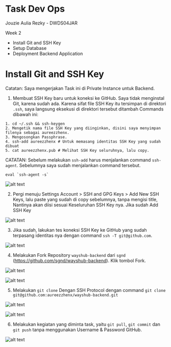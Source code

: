 # Task Dev Ops

Jouzie Aulia Rezky - DWDS04JAR

Week 2

- Install Git and SSH Key
- Setup Database
- Deployment Backend Application

# Install Git and SSH Key

Catatan: Saya mengerjakan Task ini di Private Instance untuk Backend.

1. Membuat SSH Key baru untuk koneksi ke GitHub. Saya tidak menginstal Git, karena sudah ada. Karena sifat file SSH Key itu tersimpan di direktori `.ssh`, saya langsung eksekusi di direktori tersebut ditambah Commands dibawah ini:

```
1. cd ~/.ssh && ssh-keygen
2. Mengetik nama file SSH Key yang diinginkan, disini saya menyimpan filenya sebagai aureezzhenx.
3. Mengosongkan Passphrase.
4. ssh-add aureezzhenx # Untuk memasang identitas SSH Key yang sudah dibuat
5. cat aureezzhenx.pub # Melihat SSH Key seluruhnya, lalu copy.
```

CATATAN: Sebelum melakukan `ssh-add` harus menjalankan command `ssh-agent`. Sebelumnya saya sudah menjalankan command tersebut.

```
eval `ssh-agent -s`
```

![alt text](https://github.com/aureezzhenx/TaskDevOps/blob/main/Week%202/img/bandicam%202021-04-11%2006-09-55-175.jpg)

2. Pergi menuju Settings Account > SSH and GPG Keys > Add New SSH Keys, lalu paste yang sudah di copy sebelumnya, tanpa mengisi title, Nantinya akan diisi sesuai Keseluruhan SSH Key nya. Jika sudah Add SSH Key

![alt text](https://github.com/aureezzhenx/TaskDevOps/blob/main/Week%202/img/bandicam%202021-04-11%2006-10-49-798.jpg)

3. Jika sudah, lakukan tes koneksi SSH Key ke GitHub yang sudah terpasang identitas nya dengan command `ssh -T git@github.com`. 

![alt text](https://github.com/aureezzhenx/TaskDevOps/blob/main/Week%202/img/bandicam%202021-04-11%2006-11-29-693.jpg)

4. Melakukan Fork Repository `wayshub-backend` dari `sgnd` (https://github.com/sgnd/wayshub-backend). Klik tombol Fork.

![alt text](https://github.com/aureezzhenx/TaskDevOps/blob/main/Week%202/img/bandicam%202021-04-11%2006-11-57-667.jpg)

![alt text](https://github.com/aureezzhenx/TaskDevOps/blob/main/Week%202/img/bandicam%202021-04-11%2006-12-19-668.jpg)

5. Melakukan `git clone` Dengan SSH Protocol dengan command `git clone git@github.com:aureezzhenx/wayshub-backend.git`

![alt text](https://github.com/aureezzhenx/TaskDevOps/blob/main/Week%202/img/bandicam%202021-04-11%2006-12-24-886.jpg)

![alt text](https://github.com/aureezzhenx/TaskDevOps/blob/main/Week%202/img/bandicam%202021-04-11%2006-12-36-475.jpg)

6. Melakukan kegiatan yang diminta task, yaitu `git pull`, `git commit` dan `git push` tanpa menggunakan Username & Password GitHub.

![alt text](https://github.com/aureezzhenx/TaskDevOps/blob/main/Week%202/img/bandicam%202021-04-11%2006-54-20-833.jpg)

